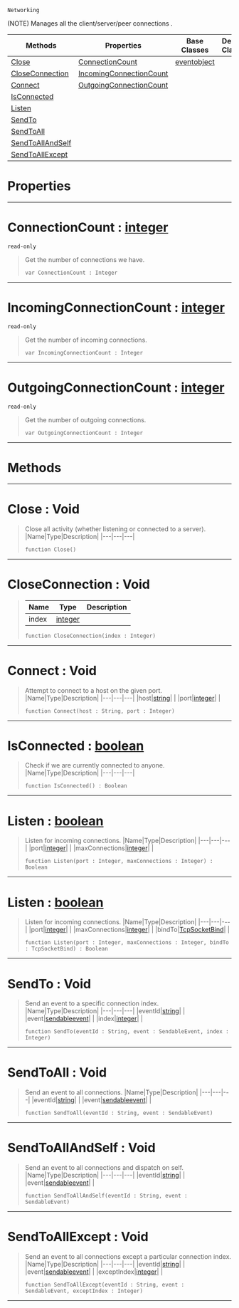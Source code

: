  `Networking`

(NOTE) Manages all the client/server/peer connections .

|Methods|Properties|Base Classes|Derived Classes|
|---|---|---|---|
|[ Close](https://plasmaengine.github.io/PlasmaDocs/Plasma1/C++/code_reference/class_reference/tcpsocket.md#close-void)|[ ConnectionCount](https://plasmaengine.github.io/PlasmaDocs/Plasma1/C++/code_reference/class_reference/tcpsocket.md#connectioncount-plasma-eng)|[eventobject](https://plasmaengine.github.io/PlasmaDocs/Plasma1/C++/code_reference/class_reference/eventobject.md)| |
|[ CloseConnection](https://plasmaengine.github.io/PlasmaDocs/Plasma1/C++/code_reference/class_reference/tcpsocket.md#closeconnection-void)|[ IncomingConnectionCount](https://plasmaengine.github.io/PlasmaDocs/Plasma1/C++/code_reference/class_reference/tcpsocket.md#incomingconnectioncount)| | |
|[ Connect](https://plasmaengine.github.io/PlasmaDocs/Plasma1/C++/code_reference/class_reference/tcpsocket.md#connect-void)|[ OutgoingConnectionCount](https://plasmaengine.github.io/PlasmaDocs/Plasma1/C++/code_reference/class_reference/tcpsocket.md#outgoingconnectioncount)| | |
|[ IsConnected](https://plasmaengine.github.io/PlasmaDocs/Plasma1/C++/code_reference/class_reference/tcpsocket.md#isconnected-plasma-engine)| | | |
|[ Listen](https://plasmaengine.github.io/PlasmaDocs/Plasma1/C++/code_reference/class_reference/tcpsocket.md#listen-plasma-engine-docum)| | | |
|[ SendTo](https://plasmaengine.github.io/PlasmaDocs/Plasma1/C++/code_reference/class_reference/tcpsocket.md#sendto-void)| | | |
|[ SendToAll](https://plasmaengine.github.io/PlasmaDocs/Plasma1/C++/code_reference/class_reference/tcpsocket.md#sendtoall-void)| | | |
|[ SendToAllAndSelf](https://plasmaengine.github.io/PlasmaDocs/Plasma1/C++/code_reference/class_reference/tcpsocket.md#sendtoallandself-void)| | | |
|[ SendToAllExcept](https://plasmaengine.github.io/PlasmaDocs/Plasma1/C++/code_reference/class_reference/tcpsocket.md#sendtoallexcept-void)| | | |


 #  Properties


---  
 #  ConnectionCount : [integer](https://plasmaengine.github.io/PlasmaDocs/Plasma1/C++/code_reference/lightning_base_types/integer.md)

 `read-only`

> Get the number of connections we have.
> ``` lang=cpp, name=Lightning
> var ConnectionCount : Integer


---  
 #  IncomingConnectionCount : [integer](https://plasmaengine.github.io/PlasmaDocs/Plasma1/C++/code_reference/lightning_base_types/integer.md)

 `read-only`

> Get the number of incoming connections.
> ``` lang=cpp, name=Lightning
> var IncomingConnectionCount : Integer


---  
 #  OutgoingConnectionCount : [integer](https://plasmaengine.github.io/PlasmaDocs/Plasma1/C++/code_reference/lightning_base_types/integer.md)

 `read-only`

> Get the number of outgoing connections.
> ``` lang=cpp, name=Lightning
> var OutgoingConnectionCount : Integer


---  
 #  Methods


---  
 #  Close : Void

> Close all activity (whether listening or connected to a server).
> |Name|Type|Description|
> |---|---|---|
> ``` lang=cpp, name=Lightning
> function Close()
> ``` 


---  
 #  CloseConnection : Void

> 
> |Name|Type|Description|
> |---|---|---|
> |index|[integer](https://plasmaengine.github.io/PlasmaDocs/Plasma1/C++/code_reference/lightning_base_types/integer.md)| |
> ``` lang=cpp, name=Lightning
> function CloseConnection(index : Integer)
> ``` 


---  
 #  Connect : Void

> Attempt to connect to a host on the given port.
> |Name|Type|Description|
> |---|---|---|
> |host|[string](https://plasmaengine.github.io/PlasmaDocs/Plasma1/C++/code_reference/lightning_base_types/string.md)| |
> |port|[integer](https://plasmaengine.github.io/PlasmaDocs/Plasma1/C++/code_reference/lightning_base_types/integer.md)| |
> ``` lang=cpp, name=Lightning
> function Connect(host : String, port : Integer)
> ``` 


---  
 #  IsConnected : [boolean](https://plasmaengine.github.io/PlasmaDocs/Plasma1/C++/code_reference/lightning_base_types/boolean.md)

> Check if we are currently connected to anyone.
> |Name|Type|Description|
> |---|---|---|
> ``` lang=cpp, name=Lightning
> function IsConnected() : Boolean
> ``` 


---  
 #  Listen : [boolean](https://plasmaengine.github.io/PlasmaDocs/Plasma1/C++/code_reference/lightning_base_types/boolean.md)

> Listen for incoming connections.
> |Name|Type|Description|
> |---|---|---|
> |port|[integer](https://plasmaengine.github.io/PlasmaDocs/Plasma1/C++/code_reference/lightning_base_types/integer.md)| |
> |maxConnections|[integer](https://plasmaengine.github.io/PlasmaDocs/Plasma1/C++/code_reference/lightning_base_types/integer.md)| |
> ``` lang=cpp, name=Lightning
> function Listen(port : Integer, maxConnections : Integer) : Boolean
> ``` 


---  
 #  Listen : [boolean](https://plasmaengine.github.io/PlasmaDocs/Plasma1/C++/code_reference/lightning_base_types/boolean.md)

> Listen for incoming connections.
> |Name|Type|Description|
> |---|---|---|
> |port|[integer](https://plasmaengine.github.io/PlasmaDocs/Plasma1/C++/code_reference/lightning_base_types/integer.md)| |
> |maxConnections|[integer](https://plasmaengine.github.io/PlasmaDocs/Plasma1/C++/code_reference/lightning_base_types/integer.md)| |
> |bindTo|[TcpSocketBind](https://plasmaengine.github.io/PlasmaDocs/Plasma1/C++/code_reference/enum_reference.md#tcpsocketbind)| |
> ``` lang=cpp, name=Lightning
> function Listen(port : Integer, maxConnections : Integer, bindTo : TcpSocketBind) : Boolean
> ``` 


---  
 #  SendTo : Void

> Send an event to a specific connection index.
> |Name|Type|Description|
> |---|---|---|
> |eventId|[string](https://plasmaengine.github.io/PlasmaDocs/Plasma1/C++/code_reference/lightning_base_types/string.md)| |
> |event|[sendableevent](https://plasmaengine.github.io/PlasmaDocs/Plasma1/C++/code_reference/class_reference/sendableevent.md)| |
> |index|[integer](https://plasmaengine.github.io/PlasmaDocs/Plasma1/C++/code_reference/lightning_base_types/integer.md)| |
> ``` lang=cpp, name=Lightning
> function SendTo(eventId : String, event : SendableEvent, index : Integer)
> ``` 


---  
 #  SendToAll : Void

> Send an event to all connections.
> |Name|Type|Description|
> |---|---|---|
> |eventId|[string](https://plasmaengine.github.io/PlasmaDocs/Plasma1/C++/code_reference/lightning_base_types/string.md)| |
> |event|[sendableevent](https://plasmaengine.github.io/PlasmaDocs/Plasma1/C++/code_reference/class_reference/sendableevent.md)| |
> ``` lang=cpp, name=Lightning
> function SendToAll(eventId : String, event : SendableEvent)
> ``` 


---  
 #  SendToAllAndSelf : Void

> Send an event to all connections and dispatch on self.
> |Name|Type|Description|
> |---|---|---|
> |eventId|[string](https://plasmaengine.github.io/PlasmaDocs/Plasma1/C++/code_reference/lightning_base_types/string.md)| |
> |event|[sendableevent](https://plasmaengine.github.io/PlasmaDocs/Plasma1/C++/code_reference/class_reference/sendableevent.md)| |
> ``` lang=cpp, name=Lightning
> function SendToAllAndSelf(eventId : String, event : SendableEvent)
> ``` 


---  
 #  SendToAllExcept : Void

> Send an event to all connections except a particular connection index.
> |Name|Type|Description|
> |---|---|---|
> |eventId|[string](https://plasmaengine.github.io/PlasmaDocs/Plasma1/C++/code_reference/lightning_base_types/string.md)| |
> |event|[sendableevent](https://plasmaengine.github.io/PlasmaDocs/Plasma1/C++/code_reference/class_reference/sendableevent.md)| |
> |exceptIndex|[integer](https://plasmaengine.github.io/PlasmaDocs/Plasma1/C++/code_reference/lightning_base_types/integer.md)| |
> ``` lang=cpp, name=Lightning
> function SendToAllExcept(eventId : String, event : SendableEvent, exceptIndex : Integer)
> ``` 


---  
 

 